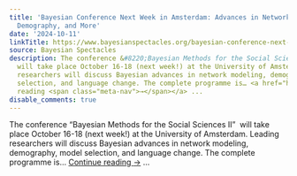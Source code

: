 ```yaml
---
title: 'Bayesian Conference Next Week in Amsterdam: Advances in Network Modeling,
  Demography, and More'
date: '2024-10-11'
linkTitle: https://www.bayesianspectacles.org/bayesian-conference-next-week-in-amsterdam-advances-in-network-modeling-demography-and-more/
source: Bayesian Spectacles
description: The conference &#8220;Bayesian Methods for the Social Sciences II&#8221; 
  will take place October 16-18 (next week!) at the University of Amsterdam. Leading
  researchers will discuss Bayesian advances in network modeling, demography, model
  selection, and language change. The complete programme is… <a href="https://www.bayesianspectacles.org/bayesian-conference-next-week-in-amsterdam-advances-in-network-modeling-demography-and-more/">Continue
  reading <span class="meta-nav">→</span></a> ...
disable_comments: true
---
```

The conference &#8220;Bayesian Methods for the Social Sciences II&#8221;  will take place October 16-18 (next week!) at the University of Amsterdam. Leading researchers will discuss Bayesian advances in network modeling, demography, model selection, and language change. The complete programme is… <a href="https://www.bayesianspectacles.org/bayesian-conference-next-week-in-amsterdam-advances-in-network-modeling-demography-and-more/">Continue reading <span class="meta-nav">→</span></a> ...